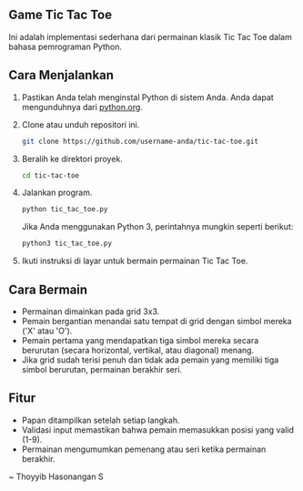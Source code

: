 ## Game Tic Tac Toe

Ini adalah implementasi sederhana dari permainan klasik Tic Tac Toe dalam bahasa pemrograman Python.

## Cara Menjalankan

1. Pastikan Anda telah menginstal Python di sistem Anda. Anda dapat mengunduhnya dari [python.org](https://www.python.org/).

2. Clone atau unduh repositori ini.

   ```bash
   git clone https://github.com/username-anda/tic-tac-toe.git
   ```

3. Beralih ke direktori proyek.

   ```bash
   cd tic-tac-toe
   ```

4. Jalankan program.

   ```bash
   python tic_tac_toe.py
   ```

   Jika Anda menggunakan Python 3, perintahnya mungkin seperti berikut:

   ```bash
   python3 tic_tac_toe.py
   ```

5. Ikuti instruksi di layar untuk bermain permainan Tic Tac Toe.

## Cara Bermain

- Permainan dimainkan pada grid 3x3.
- Pemain bergantian menandai satu tempat di grid dengan simbol mereka ('X' atau 'O').
- Pemain pertama yang mendapatkan tiga simbol mereka secara berurutan (secara horizontal, vertikal, atau diagonal) menang.
- Jika grid sudah terisi penuh dan tidak ada pemain yang memiliki tiga simbol berurutan, permainan berakhir seri.

## Fitur

- Papan ditampilkan setelah setiap langkah.
- Validasi input memastikan bahwa pemain memasukkan posisi yang valid (1-9).
- Permainan mengumumkan pemenang atau seri ketika permainan berakhir.

~ Thoyyib Hasonangan S
